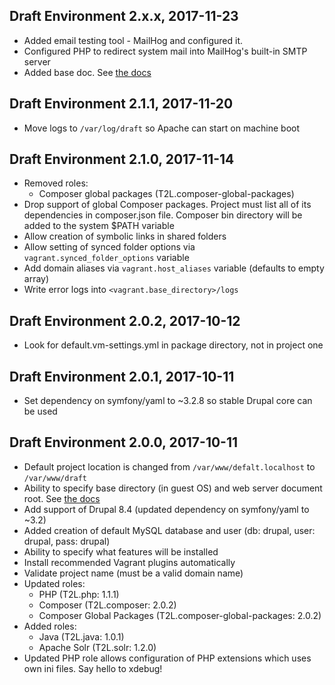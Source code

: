 ## Draft Environment 2.x.x, 2017-11-23

- Added email testing tool - MailHog and configured it.
- Configured PHP to redirect system mail into MailHog's built-in SMTP server
- Added base doc.  See [the docs](docs/mailhog.md)

## Draft Environment 2.1.1, 2017-11-20

- Move logs to `/var/log/draft` so Apache can start on machine boot

## Draft Environment 2.1.0, 2017-11-14

- Removed roles:
    * Composer global packages (T2L.composer-global-packages)
- Drop support of global Composer packages. Project must list all of its dependencies in composer.json file. Composer bin directory will be added to the system $PATH variable
- Allow creation of symbolic links in shared folders
- Allow setting of synced folder options via `vagrant.synced_folder_options` variable
- Add domain aliases via `vagrant.host_aliases` variable (defaults to empty array)
- Write error logs into `<vagrant.base_directory>/logs`

## Draft Environment 2.0.2, 2017-10-12

- Look for default.vm-settings.yml in package directory, not in project one

## Draft Environment 2.0.1, 2017-10-11

- Set dependency on symfony/yaml to ~3.2.8 so stable Drupal core can be used

## Draft Environment 2.0.0, 2017-10-11

- Default project location is changed from `/var/www/defalt.localhost` to `/var/www/draft`
- Ability to specify base directory (in guest OS) and web server document root. See [the docs](docs/base_directory_and_document_root.md)
- Add support of Drupal 8.4 (updated dependency on symfony/yaml to ~3.2)
- Added creation of default MySQL database and user (db: drupal, user: drupal, pass: drupal)
- Ability to specify what features will be installed
- Install recommended Vagrant plugins automatically
- Validate project name (must be a valid domain name)
- Updated roles:
    * PHP (T2L.php: 1.1.1)
    * Composer (T2L.composer: 2.0.2)
    * Composer Global Packages (T2L.composer-global-packages: 2.0.2)
- Added roles:
    * Java (T2L.java: 1.0.1)
    * Apache Solr (T2L.solr: 1.2.0)
- Updated PHP role allows configuration of PHP extensions which uses own ini files. Say hello to xdebug!
